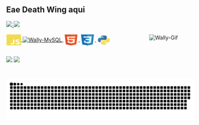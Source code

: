 ## Eae Death Wing aqui


<div>
  <a href="https://github.com/DeathWingg">
  <img height="180em" src="https://github-readme-stats.vercel.app/api?username=DeathWingg&show_icons=true&theme=great-gatsby&include_all_commits=true&count_private=true"/>
  <img height="180em" src="https://github-readme-stats.vercel.app/api/top-langs/?username=DeathWingg&layout=compact&langs_count=7&theme=great-gatsby"/>
</div>
  
<div style="display: inline_block"><br>
  <img align="center" alt="Wally-Js" height="30" width="40" src="https://raw.githubusercontent.com/devicons/devicon/master/icons/javascript/javascript-plain.svg">
  <img align="center" alt="Wally-MySQL" height="30" width="40" src="https://cdn.jsdelivr.net/gh/devicons/devicon/icons/mysql/mysql-original-wordmark.svg" />
  <img align="center" alt="Wally-HTML" height="30" width="40" src="https://raw.githubusercontent.com/devicons/devicon/master/icons/html5/html5-original.svg">
  <img align="center" alt="Wally-CSS" height="30" width="40" src="https://raw.githubusercontent.com/devicons/devicon/master/icons/css3/css3-original.svg">
  <img align="center" alt="Wally-Python" height="30" width="40" src="https://raw.githubusercontent.com/devicons/devicon/master/icons/python/python-original.svg">
  <img align="right" alt="Wally-Gif" height="120" width="120" src="https://cdn.discordapp.com/attachments/758139743594086411/888505533412298772/ezgif-2-08ec23175916.gif">
</div>

  ##
<div>
  <a href="https://www.instagram.com/w_costa__" target="_blank"><img src="https://img.shields.io/badge/-Instagram-%23E4405F?style=for-the-badge&logo=instagram&logoColor=white" target="_blank"></a>
  <a href="https://www.facebook.com/wallysson.costa.52" target="_blank"><img src="https://img.shields.io/badge/Facebook-1877F2?style=for-the-badge&logo=facebook&logoColor=white" target="_blank"></a>
</div>  

![Snake animation](https://github.com/DeathWingg/DeathWingg/blob/output/github-contribution-grid-snake.svg)
